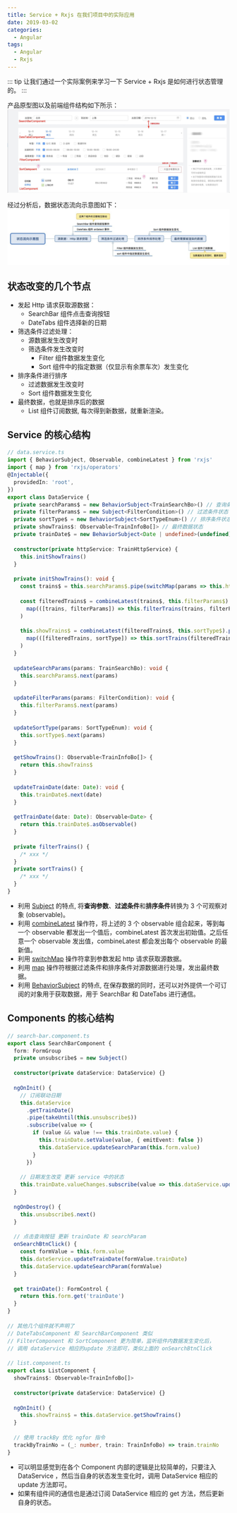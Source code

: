 ```yaml
---
title: Service + Rxjs 在我们项目中的实际应用
date: 2019-03-02
categories:
  - Angular
tags:
  - Angular
  - Rxjs
---
```


::: tip
让我们通过一个实际案例来学习一下 Service + Rxjs 是如何进行状态管理的。
:::

<!-- more -->

产品原型图以及前端组件结构如下所示：
![产品原型图](./images/prototype.png)

经过分析后，数据状态流向示意图如下：
![数据状态流向示意图](./images/process.png)

## 状态改变的几个节点

- 发起 Http 请求获取源数据：
  - SearchBar 组件点击查询按钮
  - DateTabs 组件选择新的日期
- 筛选条件过滤处理：
  - 源数据发生改变时
  - 筛选条件发生改变时
    - Filter 组件数据发生变化
    - Sort 组件中的指定数据（仅显示有余票车次）发生变化
- 排序条件进行排序
  - 过滤数据发生改变时
  - Sort 组件数据发生变化
- 最终数据，也就是排序后的数据
  - List 组件订阅数据, 每次得到新数据，就重新渲染。

## Service 的核心结构

```ts
// data.service.ts
import { BehaviorSubject, Observable, combineLatest } from 'rxjs'
import { map } from 'rxjs/operators'
@Injectable({
  providedIn: 'root',
})
export class DataService {
  private searchParams$ = new BehaviorSubject<TrainSearchBo>() // 查询条件状态
  private filterParams$ = new Subject<FilterCondition>() // 过滤条件状态
  private sortType$ = new BehaviorSubject<SortTypeEnum>() // 排序条件状态
  private showTrains$: Observable<TrainInfoBo[]> // 最终数据状态
  private trainDate$ = new BehaviorSubject<Date | undefined>(undefined) // 出发日期，用于 SearchBar 和 DateTabs 通信

  constructor(private httpService: TrainHttpService) {
    this.initShowTrains()
  }

  private initShowTrains(): void {
    const trains$ = this.searchParams$.pipe(switchMap(params => this.httpService.search(params)))

    const filteredTrains$ = combineLatest(trains$, this.filterParams$).pipe(
      map(([trains, filterParams]) => this.filterTrains(trains, filterParams)),
    )

    this.showTrains$ = combineLatest(filteredTrains$, this.sortType$).pipe(
      map(([filteredTrains, sortType]) => this.sortTrains(filteredTrains, sortType)),
    )
  }

  updateSearchParams(params: TrainSearchBo): void {
    this.searchParams$.next(params)
  }

  updateFilterParams(params: FilterCondition): void {
    this.filterParams$.next(params)
  }

  updateSortType(params: SortTypeEnum): void {
    this.sortType$.next(params)
  }

  getShowTrains(): Observable<TrainInfoBo[]> {
    return this.showTrains$
  }

  updateTrainDate(date: Date): void {
    this.trainDate$.next(date)
  }

  getTrainDate(date: Date): Observable<Date> {
    return this.trainDate$.asObservable()
  }

  private filterTrains() {
    /* xxx */
  }
  private sortTrains() {
    /* xxx */
  }
}
```

- 利用 [Subject](https://www.learnrxjs.io/subjects/subject.html) 的特点, 将**查询参数**、**过滤条件**和**排序条件**转换为 3 个可观察对象 (observable)。
- 利用 [combineLatest](https://www.learnrxjs.io/operators/combination/combinelatest.html) 操作符，将上述的 3 个 observable 组合起来，等到每一个 observable 都发出一个值后，combineLatest 首次发出初始值。之后任意一个 observable 发出值，combineLatest 都会发出每个 observable 的最新值。
- 利用 [switchMap](https://www.learnrxjs.io/operators/transformation/switchmap.html) 操作符拿到参数发起 http 请求获取源数据。
- 利用 [map](https://www.learnrxjs.io/operators/transformation/map.html) 操作符根据过滤条件和排序条件对源数据进行处理，发出最终数据。
- 利用 [BehaviorSubject](https://www.learnrxjs.io/subjects/behaviorsubject.html) 的特点, 在保存数据的同时，还可以对外提供一个可订阅的对象用于获取数据，用于 SearchBar 和 DateTabs 进行通信。

## Components 的核心结构

```ts
// search-bar.component.ts
export class SearchBarComponent {
  form: FormGroup
  private unsubscribe$ = new Subject()

  constructor(private dataService: DataService) {}

  ngOnInit() {
    // 订阅联动日期
    this.dataService
      .getTrainDate()
      .pipe(takeUntil(this.unsubscribe$))
      .subscribe(value => {
        if (value && value !== this.trainDate.value) {
          this.trainDate.setValue(value, { emitEvent: false })
          this.dataService.updateSearchParam(this.form.value)
        }
      })

    // 日期发生改变 更新 service 中的状态
    this.trainDate.valueChanges.subscribe(value => this.dataService.updateTrainDate(value))
  }

  ngOnDestroy() {
    this.unsubscribe$.next()
  }

  // 点击查询按钮 更新 trainDate 和 searchParam
  onSearchBtnClick() {
    const formValue = this.form.value
    this.dateService.updateTrainDate(formValue.trainDate)
    this.dataService.updateSearchParam(formValue)
  }

  get trainDate(): FormControl {
    return this.form.get('trainDate')
  }
}

// 其他几个组件就不声明了
// DateTabsComponent 和 SearchBarComponent 类似
// FilterComponent 和 SortComponent 更为简单，监听组件内数据发生变化后，
// 调用 dataService 相应的update 方法即可，类似上面的 onSearchBtnClick

// list.component.ts
export class ListComponent {
  showTrains$: Observable<TrainInfoBo[]>

  constructor(private dataService: DataService) {}

  ngOnInit() {
    this.showTrains$ = this.dataService.getShowTrains()
  }

  // 使用 trackBy 优化 ngfor 指令
  trackByTrainNo = (_: number, train: TrainInfoBo) => train.trainNo
}
```

- 可以明显感觉到在各个 Component 内部的逻辑是比较简单的，只要注入 DataService ，然后当自身的状态发生变化时，调用 DataService 相应的 update 方法即可。
- 如果有组件间的通信也是通过订阅 DataService 相应的 get 方法，然后更新自身的状态。
